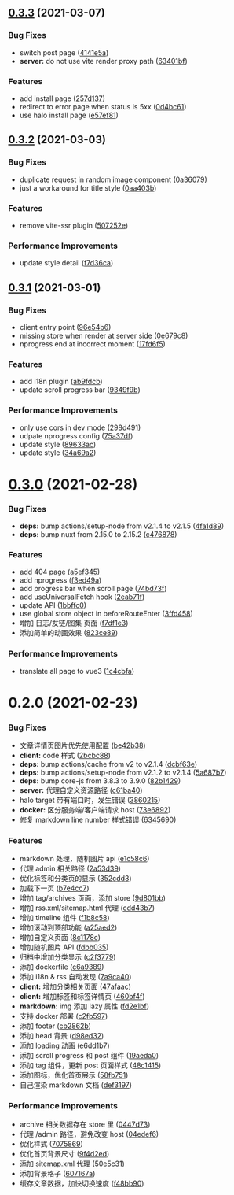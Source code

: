 ## [0.3.3](https://github.com/cwxyz007/halo-theme-sakura/compare/v0.3.2...v0.3.3) (2021-03-07)


### Bug Fixes

* switch post page ([4141e5a](https://github.com/cwxyz007/halo-theme-sakura/commit/4141e5a82cc12d358d22902e1d3429d6650bd471))
* **server:** do not use vite render proxy path ([63401bf](https://github.com/cwxyz007/halo-theme-sakura/commit/63401bfeda90b7aa4ddf189d05134534a1b24889))


### Features

* add install page ([257d137](https://github.com/cwxyz007/halo-theme-sakura/commit/257d137672c3901c45ae804d9bcc09f76d1d1089))
* redirect to error page when status is 5xx ([0d4bc61](https://github.com/cwxyz007/halo-theme-sakura/commit/0d4bc61e6ca56aa82a9a91c379cd39ad899e9942))
* use halo install page ([e57ef81](https://github.com/cwxyz007/halo-theme-sakura/commit/e57ef817c650f0ebf9c15dd79054b1c0cbad1c17))



## [0.3.2](https://github.com/cwxyz007/halo-theme-sakura/compare/v0.3.1...v0.3.2) (2021-03-03)


### Bug Fixes

* duplicate request in random image component ([0a36079](https://github.com/cwxyz007/halo-theme-sakura/commit/0a3607956e0b998dd96332c926842e87f2b39b5b))
* just a workaround for title style ([0aa403b](https://github.com/cwxyz007/halo-theme-sakura/commit/0aa403b8fb5c91c91a53683c09a8900185075cd8))


### Features

* remove vite-ssr plugin ([507252e](https://github.com/cwxyz007/halo-theme-sakura/commit/507252eaed94efb5127e7072d569d15c1bbc99d3))


### Performance Improvements

* update style detail ([f7d36ca](https://github.com/cwxyz007/halo-theme-sakura/commit/f7d36caf741a271d9e1dab9b8ec6dd3838247129))



## [0.3.1](https://github.com/cwxyz007/halo-theme-sakura/compare/v0.3.0...v0.3.1) (2021-03-01)


### Bug Fixes

* client entry point ([96e54b6](https://github.com/cwxyz007/halo-theme-sakura/commit/96e54b6e0145bf240693d6395b46edaf2c062a77))
* missing store when render at server side ([0e679c8](https://github.com/cwxyz007/halo-theme-sakura/commit/0e679c80a6b93456acc1b68af3b3bd0127a678b1))
* nprogress end at incorrect moment ([17fd6f5](https://github.com/cwxyz007/halo-theme-sakura/commit/17fd6f588dcb319ecffb6134bdf34b7c5c8ce898))


### Features

* add i18n plugin ([ab9fdcb](https://github.com/cwxyz007/halo-theme-sakura/commit/ab9fdcbbac3bc902fc40e591e78c1ee926558b1f))
* update scroll progress bar ([9349f9b](https://github.com/cwxyz007/halo-theme-sakura/commit/9349f9b2a641bf90ee2e84af3ba30ed615a519c3))


### Performance Improvements

* only use cors in dev mode ([298d491](https://github.com/cwxyz007/halo-theme-sakura/commit/298d49107cd4a804ab945239e2b1e45b62bd0eef))
* udpate nprogress config ([75a37df](https://github.com/cwxyz007/halo-theme-sakura/commit/75a37df818ccc79e15bd63ef2f2665633293041c))
* update style ([89633ac](https://github.com/cwxyz007/halo-theme-sakura/commit/89633acd73414441a2a06d2704d7b63e91c2d6f5))
* update style ([34a69a2](https://github.com/cwxyz007/halo-theme-sakura/commit/34a69a2c9e7726cc5083022af6a620a81f1fb804))



# [0.3.0](https://github.com/cwxyz007/halo-theme-sakura/compare/v0.2.0...v0.3.0) (2021-02-28)


### Bug Fixes

* **deps:** bump actions/setup-node from v2.1.4 to v2.1.5 ([4fa1d89](https://github.com/cwxyz007/halo-theme-sakura/commit/4fa1d8922add2ea15ceed1985655a61552683796))
* **deps:** bump nuxt from 2.15.0 to 2.15.2 ([c476878](https://github.com/cwxyz007/halo-theme-sakura/commit/c476878e804eb8cb2ca16112bee85df18412e9c8))


### Features

* add 404 page ([a5ef345](https://github.com/cwxyz007/halo-theme-sakura/commit/a5ef3451f0d2e9d999546eabd832ccf4cb43117d))
* add nprogress ([f3ed49a](https://github.com/cwxyz007/halo-theme-sakura/commit/f3ed49aa6f39de36691991de049e7a8b6a542d11))
* add progress bar when scroll page ([74bd73f](https://github.com/cwxyz007/halo-theme-sakura/commit/74bd73fb5fd7b573dddc44e2cb928cdb7f4436c2))
* add useUniversalFetch hook ([2eab71f](https://github.com/cwxyz007/halo-theme-sakura/commit/2eab71ff93718450773ddf1f5cc7471b46d165d1))
* update API ([1bbffc0](https://github.com/cwxyz007/halo-theme-sakura/commit/1bbffc01e8788377db87d5b99b1373293373a491))
* use global store object in beforeRouteEnter ([3ffd458](https://github.com/cwxyz007/halo-theme-sakura/commit/3ffd4582cba0707f9749bae9b9dc3279bbc520f3))
* 增加 日志/友链/图集 页面 ([f7df1e3](https://github.com/cwxyz007/halo-theme-sakura/commit/f7df1e31ff3358fe850b052e1fcd8d6a73c6461f))
* 添加简单的动画效果 ([823ce89](https://github.com/cwxyz007/halo-theme-sakura/commit/823ce89b32f91eb5bf249b9471a619dd03c48155))


### Performance Improvements

* translate all page to vue3 ([1c4cbfa](https://github.com/cwxyz007/halo-theme-sakura/commit/1c4cbfaa89fd4f1ceefb308d2658e04631122e03))



# 0.2.0 (2021-02-23)


### Bug Fixes

* 文章详情页图片优先使用配置 ([be42b38](https://github.com/cwxyz007/halo-theme-sakura/commit/be42b38302a7e4e127627b64d5426a43b702322e))
* **client:** code 样式 ([2bcbc88](https://github.com/cwxyz007/halo-theme-sakura/commit/2bcbc88d26e5dadf5b1834fd0da700ea9d88371a))
* **deps:** bump actions/cache from v2 to v2.1.4 ([dcbf63e](https://github.com/cwxyz007/halo-theme-sakura/commit/dcbf63ef5c456129b5241e88ae3ed7c6eaef7391))
* **deps:** bump actions/setup-node from v2.1.2 to v2.1.4 ([5a687b7](https://github.com/cwxyz007/halo-theme-sakura/commit/5a687b725459fce33c42f8e70a7bc98aeed5df72))
* **deps:** bump core-js from 3.8.3 to 3.9.0 ([82b1429](https://github.com/cwxyz007/halo-theme-sakura/commit/82b14297f99b862e7fb3beeb3eacc986a57f3241))
* **server:** 代理自定义资源路径 ([c61ba40](https://github.com/cwxyz007/halo-theme-sakura/commit/c61ba40fbaae1bb004592c2369b6dece815f9fb9))
* halo target 带有端口时，发生错误 ([3860215](https://github.com/cwxyz007/halo-theme-sakura/commit/3860215a602ddd29a6395e4645154bd2eea6faf0))
* **docker:** 区分服务端/客户端请求 host ([73e6892](https://github.com/cwxyz007/halo-theme-sakura/commit/73e68923b17a3aa36ba4d18d8bf950f2ef520589))
* 修复 markdown line number 样式错误 ([6345690](https://github.com/cwxyz007/halo-theme-sakura/commit/63456907f052d0e5fe0dc5a8dbfab560f5ba34f6))


### Features

* markdown 处理，随机图片 api ([e1c58c6](https://github.com/cwxyz007/halo-theme-sakura/commit/e1c58c6bc0bdce6f2e865992176c4e2a1c71f52d))
* 代理 admin 相关路径 ([2a53d39](https://github.com/cwxyz007/halo-theme-sakura/commit/2a53d390d4555e2815ae0d1decd413d2c2f2a92c))
* 优化标签和分类页的显示 ([352cdd3](https://github.com/cwxyz007/halo-theme-sakura/commit/352cdd3957d13e38e0a1bdd08ba47702102c7b59))
* 加载下一页 ([b7e4cc7](https://github.com/cwxyz007/halo-theme-sakura/commit/b7e4cc7c0551b303f55fdec8fc261e2fda23c09f))
* 增加  tag/archives 页面，添加 store ([9d801bb](https://github.com/cwxyz007/halo-theme-sakura/commit/9d801bb861037b4588fef6a8da2e89fdd2c9febd))
* 增加 rss.xml/sitemap.html 代理 ([cdd43b7](https://github.com/cwxyz007/halo-theme-sakura/commit/cdd43b7d218d817ffade25d5ab4b22484641d233))
* 增加 timeline 组件 ([f1b8c58](https://github.com/cwxyz007/halo-theme-sakura/commit/f1b8c587c85271f8291c19e19d2a573bfee0a5f0))
* 增加滚动到顶部功能 ([a25aed2](https://github.com/cwxyz007/halo-theme-sakura/commit/a25aed2000f96d2e0059f5b98cacce4638e9c7f0))
* 增加自定义页面 ([8c1178c](https://github.com/cwxyz007/halo-theme-sakura/commit/8c1178c607e30c8227e4a4c83272f4434f062a8a))
* 增加随机图片 API ([fdbb035](https://github.com/cwxyz007/halo-theme-sakura/commit/fdbb035d7933f8aacaba5a319bddae517ad1d910))
* 归档中增加分类显示 ([c2f3779](https://github.com/cwxyz007/halo-theme-sakura/commit/c2f37799c49c4d08f3f74367fb5cca8b42e40543))
* 添加 dockerfile ([c6a9389](https://github.com/cwxyz007/halo-theme-sakura/commit/c6a938939d193b30e4bc89033f7b1143c73508e3))
* 添加 i18n & rss 自动发现 ([7a9ca40](https://github.com/cwxyz007/halo-theme-sakura/commit/7a9ca40417840704b81cebe3bbdee37d187fa1d7))
* **client:** 增加分类相关页面 ([47afaac](https://github.com/cwxyz007/halo-theme-sakura/commit/47afaac597df76762edac80c57cabe40853bd58a))
* **client:** 增加标签和标签详情页 ([460bf4f](https://github.com/cwxyz007/halo-theme-sakura/commit/460bf4f263e0484f9e7d3e4403eb53a41d64b13e))
* **markdown:** img 添加 lazy 属性 ([fd2e1bf](https://github.com/cwxyz007/halo-theme-sakura/commit/fd2e1bf265544dbf9adb50172ba07b2d3c0e33f1))
* 支持 docker 部署 ([c2fb597](https://github.com/cwxyz007/halo-theme-sakura/commit/c2fb5970aac9204312634f3af7cbc6bc94b457e1))
* 添加 footer ([cb2862b](https://github.com/cwxyz007/halo-theme-sakura/commit/cb2862bd6e29f77811724d3055e483d4b813f376))
* 添加 head 背景 ([d98ed32](https://github.com/cwxyz007/halo-theme-sakura/commit/d98ed32f8e036053e8de131a703e471bfb3a6baa))
* 添加 loading 动画 ([e6dd1b7](https://github.com/cwxyz007/halo-theme-sakura/commit/e6dd1b7926990cae49251a22b8849e221431bc67))
* 添加 scroll progress 和 post 组件 ([19aeda0](https://github.com/cwxyz007/halo-theme-sakura/commit/19aeda05d30dc67328f144f5a1b5a33157edcec0))
* 添加 tag 组件，更新 post 页面样式 ([48c1415](https://github.com/cwxyz007/halo-theme-sakura/commit/48c1415a33e1017ecfd44073684c61ee00b6c9fc))
* 添加图标，优化首页展示 ([58fb751](https://github.com/cwxyz007/halo-theme-sakura/commit/58fb75103b2761fba9a4df176293b23b5eef0c5d))
* 自己渲染 markdown 文档 ([def3197](https://github.com/cwxyz007/halo-theme-sakura/commit/def31978a72d1842809b60b5d8b9bfccf75acaeb))


### Performance Improvements

* archive 相关数据存在 store 里 ([0447d73](https://github.com/cwxyz007/halo-theme-sakura/commit/0447d739c5f2d021dd2b1ca9ce37d70bd7b66c76))
* 代理 /admin 路径，避免改变 host ([04edef6](https://github.com/cwxyz007/halo-theme-sakura/commit/04edef6b24a353972529c10627f2fc4c0df7aa5f))
* 优化样式 ([7075869](https://github.com/cwxyz007/halo-theme-sakura/commit/707586963350b10c3590157d798210e87c09718f))
* 优化首页背景尺寸 ([9f4d2ed](https://github.com/cwxyz007/halo-theme-sakura/commit/9f4d2edcd71c9968c094d90c35ddd4cf74d73d1e))
* 添加 sitemap.xml 代理 ([50e5c31](https://github.com/cwxyz007/halo-theme-sakura/commit/50e5c31a0653b6083e134b35fbf13ff0921819fd))
* 添加背景格子 ([607167a](https://github.com/cwxyz007/halo-theme-sakura/commit/607167a2146010334e74ca719befac384ebd25da))
* 缓存文章数据，加快切换速度 ([f48bb90](https://github.com/cwxyz007/halo-theme-sakura/commit/f48bb9080d62dab54929c3628fc11db0bdc85271))



